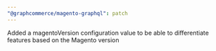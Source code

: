 ```yaml
---
"@graphcommerce/magento-graphql": patch
---
```


Added a magentoVersion configuration value to be able to differentiate features based on the Magento version
